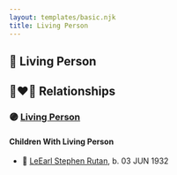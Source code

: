 ```yaml
---
layout: templates/basic.njk
title: Living Person
---
```

## 🔵 Living Person


## 👩‍❤️‍👨 Relationships

### 🟣 [Living Person](/people/6/61135838)

#### Children With Living Person
* 🔵 [LeEarl Stephen Rutan](/people/7/75225835), b. 03 JUN 1932